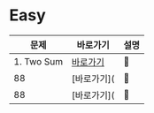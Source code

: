 # Easy

|문제|바로가기|설명|
|------|---|---|
|1. Two Sum|[바로가기](https://github.com/CSHcode/LeetCode/tree/main/Easy/1.%20Two%20Sum)|:hammer:|
|88|[바로가기](|:hammer:|
|88|[바로가기](|:hammer:|
